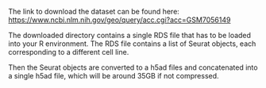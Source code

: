 
The link to download the dataset can be found here: https://www.ncbi.nlm.nih.gov/geo/query/acc.cgi?acc=GSM7056149

The downloaded directory contains a single RDS file that has to be loaded into your R environment. The RDS file contains a list of Seurat objects, each corresponding to a different cell line.

Then the Seurat objects are converted to a h5ad files and concatenated into a single h5ad file, which will be around 35GB if not compressed.